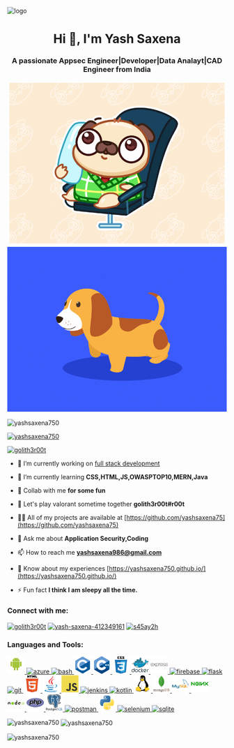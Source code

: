 ![logo](https://d3sujgifhk94se.cloudfront.net/wp-content/uploads/2023/09/28145129/what_is_computer_coding.jpg)
<style>
.div{

float: left;

}

</style>
<h1 align="center">Hi 👋, I'm Yash Saxena</h1>
<h3 align="center">A passionate Appsec Engineer|Developer|Data Analayt|CAD Engineer from India</h3>
<div>
    <img src="https://github.com/yashsaxena750/yashsaxena750/blob/main/image_processing20221210-15230-pi4lva.gif" alt="Snow" style="width:10;height:10">
  </div>
  <div>
    <img src="https://github.com/yashsaxena750/yashsaxena750/blob/main/61fca834899fc62f22202ddf3dd15593.gif" alt="Mountains" style="width:10;height:10">
  </div>
<!-- <img align="center" alt="emoji" width="300" height="300" src="">
<img align="center" margin-top="-100" alt="emoji" width="300" height="300" src=""> -->
<p align="left"> <img src="https://komarev.com/ghpvc/?username=yashsaxena750&label=Profile%20views&color=0e75b6&style=flat" alt="yashsaxena750" /> </p>

<p align="left"> <a href="https://github.com/ryo-ma/github-profile-trophy"><img src="https://github-profile-trophy.vercel.app/?username=yashsaxena750" alt="yashsaxena750" /></a> </p>

<p align="left"> <a href="https://twitter.com/golith3r00t" target="blank"><img src="https://img.shields.io/twitter/follow/golith3r00t?logo=twitter&style=for-the-badge" alt="golith3r00t" /></a> </p>

- 🔭 I’m currently working on [full stack development](https://github.com/yashsaxena750/learning-full-stack)

- 🌱 I’m currently learning **CSS,HTML,JS,OWASPTOP10,MERN,Java**

- 👯 Collab with me **for some fun**

- 🤝 Let's play valorant sometime together **golith3r00t#r00t**

- 👨‍💻 All of my projects are available at [https://github.com/yashsaxena75](https://github.com/yashsaxena75)

- 💬 Ask me about **Application Security,Coding**

- 📫 How to reach me **yashsaxena986@gmail.com**

- 📄 Know about my experiences [https://yashsaxena750.github.io/](https://yashsaxena750.github.io/)

- ⚡ Fun fact **I think I am sleepy all the time.**

<h3 align="left">Connect with me:</h3>
<p align="left">
<a href="https://twitter.com/golith3r00t" target="blank"><img align="center" src="https://raw.githubusercontent.com/rahuldkjain/github-profile-readme-generator/master/src/images/icons/Social/twitter.svg" alt="golith3r00t" height="30" width="40" /></a>
<a href="https://linkedin.com/in/yash-saxena-412349161" target="blank"><img align="center" src="https://raw.githubusercontent.com/rahuldkjain/github-profile-readme-generator/master/src/images/icons/Social/linked-in-alt.svg" alt="yash-saxena-412349161" height="30" width="40" /></a>
<a href="https://instagram.com/s45ay2h" target="blank"><img align="center" src="https://raw.githubusercontent.com/rahuldkjain/github-profile-readme-generator/master/src/images/icons/Social/instagram.svg" alt="s45ay2h" height="30" width="40" /></a>
</p>

<h3 align="left">Languages and Tools:</h3>
<p align="left"> <a href="https://developer.android.com" target="_blank" rel="noreferrer"> <img src="https://raw.githubusercontent.com/devicons/devicon/master/icons/android/android-original-wordmark.svg" alt="android" width="40" height="40"/> </a> <a href="https://azure.microsoft.com/en-in/" target="_blank" rel="noreferrer"> <img src="https://www.vectorlogo.zone/logos/microsoft_azure/microsoft_azure-icon.svg" alt="azure" width="40" height="40"/> </a> <a href="https://www.gnu.org/software/bash/" target="_blank" rel="noreferrer"> <img src="https://www.vectorlogo.zone/logos/gnu_bash/gnu_bash-icon.svg" alt="bash" width="40" height="40"/> </a> <a href="https://www.cprogramming.com/" target="_blank" rel="noreferrer"> <img src="https://raw.githubusercontent.com/devicons/devicon/master/icons/c/c-original.svg" alt="c" width="40" height="40"/> </a> <a href="https://www.w3schools.com/cpp/" target="_blank" rel="noreferrer"> <img src="https://raw.githubusercontent.com/devicons/devicon/master/icons/cplusplus/cplusplus-original.svg" alt="cplusplus" width="40" height="40"/> </a> <a href="https://www.w3schools.com/css/" target="_blank" rel="noreferrer"> <img src="https://raw.githubusercontent.com/devicons/devicon/master/icons/css3/css3-original-wordmark.svg" alt="css3" width="40" height="40"/> </a> <a href="https://www.docker.com/" target="_blank" rel="noreferrer"> <img src="https://raw.githubusercontent.com/devicons/devicon/master/icons/docker/docker-original-wordmark.svg" alt="docker" width="40" height="40"/> </a> <a href="https://expressjs.com" target="_blank" rel="noreferrer"> <img src="https://raw.githubusercontent.com/devicons/devicon/master/icons/express/express-original-wordmark.svg" alt="express" width="40" height="40"/> </a> <a href="https://firebase.google.com/" target="_blank" rel="noreferrer"> <img src="https://www.vectorlogo.zone/logos/firebase/firebase-icon.svg" alt="firebase" width="40" height="40"/> </a> <a href="https://flask.palletsprojects.com/" target="_blank" rel="noreferrer"> <img src="https://www.vectorlogo.zone/logos/pocoo_flask/pocoo_flask-icon.svg" alt="flask" width="40" height="40"/> </a> <a href="https://git-scm.com/" target="_blank" rel="noreferrer"> <img src="https://www.vectorlogo.zone/logos/git-scm/git-scm-icon.svg" alt="git" width="40" height="40"/> </a> <a href="https://www.w3.org/html/" target="_blank" rel="noreferrer"> <img src="https://raw.githubusercontent.com/devicons/devicon/master/icons/html5/html5-original-wordmark.svg" alt="html5" width="40" height="40"/> </a> <a href="https://www.java.com" target="_blank" rel="noreferrer"> <img src="https://raw.githubusercontent.com/devicons/devicon/master/icons/java/java-original.svg" alt="java" width="40" height="40"/> </a> <a href="https://developer.mozilla.org/en-US/docs/Web/JavaScript" target="_blank" rel="noreferrer"> <img src="https://raw.githubusercontent.com/devicons/devicon/master/icons/javascript/javascript-original.svg" alt="javascript" width="40" height="40"/> </a> <a href="https://www.jenkins.io" target="_blank" rel="noreferrer"> <img src="https://www.vectorlogo.zone/logos/jenkins/jenkins-icon.svg" alt="jenkins" width="40" height="40"/> </a> <a href="https://kotlinlang.org" target="_blank" rel="noreferrer"> <img src="https://www.vectorlogo.zone/logos/kotlinlang/kotlinlang-icon.svg" alt="kotlin" width="40" height="40"/> </a> <a href="https://www.linux.org/" target="_blank" rel="noreferrer"> <img src="https://raw.githubusercontent.com/devicons/devicon/master/icons/linux/linux-original.svg" alt="linux" width="40" height="40"/> </a> <a href="https://www.mongodb.com/" target="_blank" rel="noreferrer"> <img src="https://raw.githubusercontent.com/devicons/devicon/master/icons/mongodb/mongodb-original-wordmark.svg" alt="mongodb" width="40" height="40"/> </a> <a href="https://www.mysql.com/" target="_blank" rel="noreferrer"> <img src="https://raw.githubusercontent.com/devicons/devicon/master/icons/mysql/mysql-original-wordmark.svg" alt="mysql" width="40" height="40"/> </a> <a href="https://www.nginx.com" target="_blank" rel="noreferrer"> <img src="https://raw.githubusercontent.com/devicons/devicon/master/icons/nginx/nginx-original.svg" alt="nginx" width="40" height="40"/> </a> <a href="https://nodejs.org" target="_blank" rel="noreferrer"> <img src="https://raw.githubusercontent.com/devicons/devicon/master/icons/nodejs/nodejs-original-wordmark.svg" alt="nodejs" width="40" height="40"/> </a> <a href="https://www.php.net" target="_blank" rel="noreferrer"> <img src="https://raw.githubusercontent.com/devicons/devicon/master/icons/php/php-original.svg" alt="php" width="40" height="40"/> </a> <a href="https://www.postgresql.org" target="_blank" rel="noreferrer"> <img src="https://raw.githubusercontent.com/devicons/devicon/master/icons/postgresql/postgresql-original-wordmark.svg" alt="postgresql" width="40" height="40"/> </a> <a href="https://postman.com" target="_blank" rel="noreferrer"> <img src="https://www.vectorlogo.zone/logos/getpostman/getpostman-icon.svg" alt="postman" width="40" height="40"/> </a> <a href="https://www.python.org" target="_blank" rel="noreferrer"> <img src="https://raw.githubusercontent.com/devicons/devicon/master/icons/python/python-original.svg" alt="python" width="40" height="40"/> </a> <a href="https://www.selenium.dev" target="_blank" rel="noreferrer"> <img src="https://raw.githubusercontent.com/detain/svg-logos/780f25886640cef088af994181646db2f6b1a3f8/svg/selenium-logo.svg" alt="selenium" width="40" height="40"/> </a> <a href="https://www.sqlite.org/" target="_blank" rel="noreferrer"> <img src="https://www.vectorlogo.zone/logos/sqlite/sqlite-icon.svg" alt="sqlite" width="40" height="40"/> </a> </p>

<p><img align="left" src="https://github-readme-stats.vercel.app/api/top-langs?username=yashsaxena750&show_icons=true&locale=en&layout=compact" alt="yashsaxena750" /></p>

<p>&nbsp;<img align="center" src="https://github-readme-stats.vercel.app/api?username=yashsaxena750&show_icons=true&locale=en" alt="yashsaxena750" /></p>

<p><img align="center" src="https://github-readme-streak-stats.herokuapp.com/?user=yashsaxena750&" alt="yashsaxena750" /></p>
